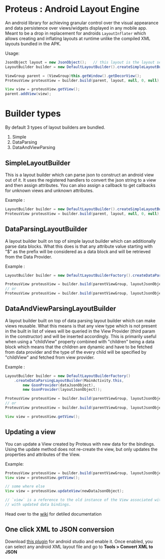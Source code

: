 Proteus : Android Layout Engine
=====================

An android library for achieving granular control over the visual appearance and data persistence over views/widgets displayed in any mobile app. Meant to be a drop in replacement for androids `LayoutInflater` which allows creating and inflating layouts at runtime unlike the compiled XML layouts bundled in the APK.

Usage:

```java
JsonObject layout = new JsonObject();   // this layout is the layout sent from server
LayoutBuilder builder = new DefaultLayoutBuilder().createSimpleLayoutBuilder(this, null);

ViewGroup parent = (ViewGroup)this.getWindow().getDecorView();
ProteusView proteusView = builder.build(parent, layout, null, 0, null);

View view = proteusView.getView();
parent.addView(view);
```

Builder types
=============
By default 3 types of layout builders are bundled.

 1. Simple
 2. DataParsing
 3. DataAndViewParsing

SimpleLayoutBuilder
-------------------
This is a layout builder which can parse json to construct an android view out of it. It uses the registered handlers to convert the json string to a view and then assign attributes. You can also assign a callback to get callbacks for unknown views and unknown attributes.

Example :

```java
LayoutBuilder builder = new DefaultLayoutBuilder().createSimpleLayoutBuilder(this, nulll);
ProteusView proteusView = builder.build(parent, layout, null, 0, null);
```

DataParsingLayoutBuilder
------------------------
A layout builder built on top of simple layout builder which can additionally parse data blocks. What this does is that any attribute value starting with "$" as the prefix will be considered as a data block and will be retrieved from the Data Provider.

Example :

```java
LayoutBuilder builder = new DefaultLayoutBuilderFactory().createDataParsingLayoutBuilder(MainActivity.this, new GsonProvider(dataJsonObject));

ProteusView proteusView = builder.build(parentViewGroup, layoutJsonObject, null);
// or
ProteusView proteusView = builder.build(parentViewGroup, layoutJsonObject, newDataJsonObject);

```

DataAndViewParsingLayoutBuilder
------------------------
A layout builder built on top of data parsing layout builder which can make views reusable. What this means is that any view type which is not present in the built in list of views will be queried in the View Provider (third param in the constructor) and will be inserted accordingly. This is primarily useful when using a "childView" property combined with "children" being a data block which means that the children are dynamic and have to be fetched from data provider and the type of the every child will be specified by "childView" and fetched from view provider.

Example :

```java
LayoutBuilder builder = new DefaultLayoutBuilderFactory()
    .createDataParsingLayoutBuilder(MainActivity.this,
        new GsonProvider(dataJsonObject),
        new GsonProvider(layoutJsonObject));

ProteusView proteusView = builder.build(parentViewGroup, layoutJsonObject, null);
// or
ProteusView proteusView = builder.build(parentViewGroup, layoutJsonObject, newDataJsonObject);

View view = proteusView.getView();
```

Updating a view
----------------

You can update a View created by Proteus with new data for the bindings. Using the update method does not re-create the view, but only updates the properties and attributes of the View.

Example:

```java
ProteusView proteusView = builder.build(parentViewGroup, layoutJsonObject, null);
View view = proteusView.getView();

// some where else
View view = proteusView.updateView(newDataJsonObject);

// `view` is a reference to the old instance of the View associated with this ProteusView
// with updated data bindings.

```

Head over to the [wiki](https://github.com/Flipkart/android-layout-engine/wiki) for detiled documentation 

One click XML to JSON conversion
--------------------------------
Download [this plugin](https://github.com/Flipkart/android-studio-layoutengine-plugin/blob/master/Plugin/Plugin.jar) for android studio and enable it. Once enabled, you can select any android XML layout file and go to **Tools > Convert XML to JSON**
